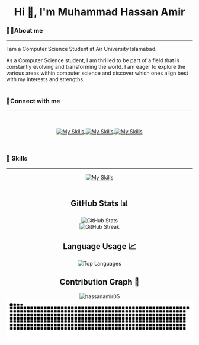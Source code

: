 <h1 align="center">Hi 👋, I'm Muhammad Hassan Amir</h1>

<p align="center"></p>

<h3>💁‍♂️About me</h3>
<hr>
<p>I am a Computer Science Student at Air University Islamabad.</p>
As a Computer Science student, I am thrilled to be part of a field that is constantly evolving and transforming the world. I am eager to explore the various areas within computer science and discover which ones align best with my interests and strengths.
<br><br>

<h3 align="left">📱Connect with me</h3>
<hr>
<br>
<p align="center" display:"flex" >
	<a href="https://www.linkedin.com/in/muhammadhassanamir/">
 	 <img align="center" src="https://skillicons.dev/icons?i=linkedin" alt="My Skills">
	</a>
 	<a href="mailto:hassanamir0506@gmail.com">
 	 <img align="center" src="https://skillicons.dev/icons?i=gmail" alt="My Skills">
	</a>
	<a href="https://x.com/Hassanamir0506">
 	 <img align="center" src="https://skillicons.dev/icons?i=twitter" alt="My Skills">
	</a>
</p>
<br>




<h3 align="left">🚀 Skills</h3>
<hr>
<!-- Center-aligned table -->
<div style="text-align: center;">
	<a href="https://muhammad-hassan-amir.vercel.app" style="text-align:center;">
        <img align="center" height="60px" src="https://skillicons.dev/icons?i=ts,js,python,react,redux,firebase,tailwind,materialui,html,css,bootstrap,cpp" alt="My Skills">
	</a>
</div>


</div>
<br>


<h2 align="center">GitHub Stats 📊</h2> 
	<div align="center"> 
		<img src="https://github-readme-stats.vercel.app/api?username=hassanamir05&show_icons=true&count_private=true&hide=prs&theme=blue-green" alt="GitHub Stats" /> 
	</div> 

<div align="center"> <img src="https://github-readme-streak-stats.herokuapp.com/?user=hassanamir05&theme=blue-green" alt="GitHub Streak" /> </div> 

<h2 align="center">Language Usage 📈</h2>
<div align="center"> 
	<img src="https://github-readme-stats.vercel.app/api/top-langs/?username=hassanamir05&layout=compact&theme=blue-green" alt="Top Languages" />
</div>

<h2 align="center">Contribution Graph 🌱</h2>

<div align="center"> 
		<img src="https://github-readme-stats.vercel.app/api/top-langs/?username=hassanamir05&theme=blue-green" alt="hassanamir05" />
		<img src="https://raw.githubusercontent.com/hassanamir05/hassanamir05/output/snake.svg" alt="Snake animation" />
 </div>
